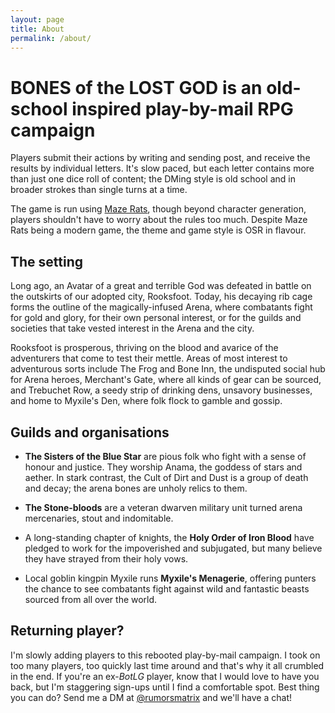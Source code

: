 ```yaml
---
layout: page
title: About
permalink: /about/
---
```


# BONES of the LOST GOD is an old-school inspired play-by-mail RPG campaign

Players submit their actions by writing and sending post, and receive the results by individual letters. It's slow paced, but each letter contains more than just one dice roll of content; the DMing style is old school and in broader strokes than single turns at a time.

The game is run using [Maze Rats](https://www.drivethrurpg.com/product/197158/Maze-Rats), though beyond character generation, players shouldn't have to worry about the rules too much. Despite Maze Rats being a modern game, the theme and game style is OSR in flavour.

## The setting
Long ago, an Avatar of a great and terrible God was defeated in battle on the outskirts of our adopted city, Rooksfoot. Today, his decaying rib cage forms the outline of the magically-infused Arena, where combatants fight for gold and glory, for their own personal interest, or for the guilds and societies that take vested interest in the Arena and the city.

Rooksfoot is prosperous, thriving on the blood and avarice of the adventurers that come to test their mettle. Areas of most interest to adventurous sorts include The Frog and Bone Inn, the undisputed social hub for Arena heroes, Merchant's Gate, where all kinds of gear can be sourced, and Trebuchet Row, a seedy strip of drinking dens, unsavory businesses, and home to Myxile's Den, where folk flock to gamble and gossip.

## Guilds and organisations
 - **The Sisters of the Blue Star** are pious folk who fight with a sense of honour and justice. They worship Anama, the goddess of stars and aether. In stark contrast, the Cult of Dirt and Dust is a group of death and decay; the arena bones are unholy relics to them.
 
 - **The Stone-bloods** are a veteran dwarven military unit turned arena mercenaries, stout and indomitable.

 - A long-standing chapter of knights, the **Holy Order of Iron Blood** have pledged to work for the impoverished and subjugated, but many believe they have strayed from their holy vows.
 
 - Local goblin kingpin Myxile runs **Myxile's Menagerie**, offering punters the chance to see combatants fight against wild and fantastic beasts sourced from all over the world.


## Returning player?

I'm slowly adding players to this rebooted play-by-mail campaign. I took on too many players, too quickly last time around and that's why it all crumbled in the end. If you're an ex-*BotLG* player, know that I would love to have you back, but I'm staggering sign-ups until I find a comfortable spot. Best thing you can do? Send me a DM at [@rumorsmatrix](https://twitter.com/rumorsmatrix) and we'll have a chat! 
